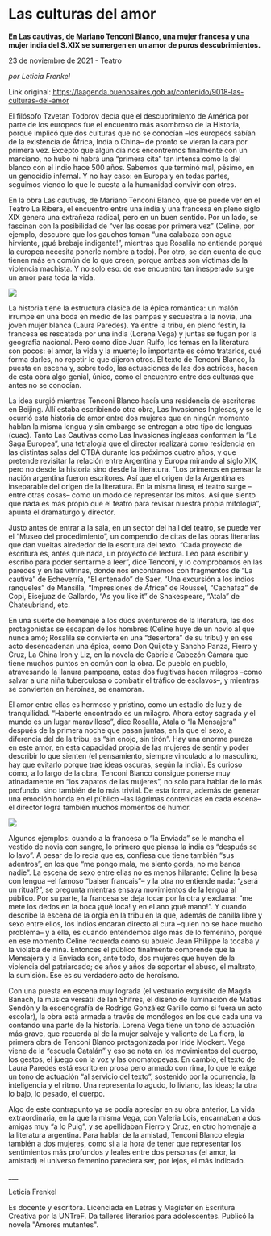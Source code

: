 # Las culturas del amor

**En Las cautivas, de Mariano Tenconi Blanco, una mujer francesa y una mujer india del S.XIX se sumergen en un amor de puros descubrimientos.**

23 de noviembre de 2021 - Teatro

_por Leticia Frenkel_

Link original: https://laagenda.buenosaires.gob.ar/contenido/9018-las-culturas-del-amor



El filósofo Tzvetan Todorov decía que el descubrimiento de América por parte de los europeos fue el encuentro más asombroso de la Historia, porque implicó que dos culturas que no se conocían –los europeos sabían de la existencia de África, India o China– de pronto se vieran la cara por primera vez. Excepto que algún día nos encontremos finalmente con un marciano, no hubo ni habrá una “primera cita” tan intensa como la del blanco con el indio hace 500 años. Sabemos que terminó mal, pésimo, en un genocidio infernal. Y no hay caso: en Europa y en todas partes, seguimos viendo lo que le cuesta a la humanidad convivir con otres.




En la obra Las cautivas, de Mariano Tenconi Blanco, que se puede ver en el Teatro La Ribera, el encuentro entre una india y una francesa en pleno siglo XIX genera una extrañeza radical, pero en un buen sentido. Por un lado, se fascinan con la posibilidad de “ver las cosas por primera vez” (Celine, por ejemplo, descubre que los gauchos toman “una calabaza con agua hirviente, ¡qué brebaje indigente!”, mientras que Rosalila no entiende porqué la europea necesita ponerle nombre a todo). Por otro, se dan cuenta de que tienen más en común de lo que creen, porque ambas son víctimas de la violencia machista. Y no solo eso: de ese encuentro tan inesperado surge un amor para toda la vida.




![](https://cdn.feater.me/files/images/116854/4649fdc3-15ee-4125-afd3-5d37c21eec60.jpeg)




La historia tiene la estructura clásica de la épica romántica: un malón irrumpe en una boda en medio de las pampas y secuestra a la novia, una joven mujer blanca (Laura Paredes). Ya entre la tribu, en pleno festín, la francesa es rescatada por una india (Lorena Vega) y juntas se fugan por la geografía nacional. Pero como dice Juan Rulfo, los temas en la literatura son pocos: el amor, la vida y la muerte; lo importante es cómo tratarlos, qué forma darles, no repetir lo que dijeron otros. El texto de Tenconi Blanco, la puesta en escena y, sobre todo, las actuaciones de las dos actrices, hacen de esta obra algo genial, único, como el encuentro entre dos culturas que antes no se conocían.




La idea surgió mientras Tenconi Blanco hacía una residencia de escritores en Beijing. Allí estaba escribiendo otra obra, Las Invasiones Inglesas, y se le ocurrió esta historia de amor entre dos mujeres que en ningún momento hablan la misma lengua y sin embargo se entregan a otro tipo de lenguas (cuac). Tanto Las Cautivas como Las Invasiones inglesas conforman la “La Saga Europea”, una tetralogía que el director realizará como residencia en las distintas salas del CTBA durante los próximos cuatro años, y que pretende revisitar la relación entre Argentina y Europa mirando al siglo XIX, pero no desde la historia sino desde la literatura. “Los primeros en pensar la nación argentina fueron escritores. Así que el origen de la Argentina es inseparable del origen de la literatura. En la misma línea, el teatro surge –entre otras cosas– como un modo de representar los mitos. Así que siento que nada es más propio que el teatro para revisar nuestra propia mitología”, apunta el dramaturgo y director.




Justo antes de entrar a la sala, en un sector del hall del teatro, se puede ver el “Museo del procedimiento”, un compendio de citas de las obras literarias que dan vueltas alrededor de la escritura del texto. “Cada proyecto de escritura es, antes que nada, un proyecto de lectura. Leo para escribir y escribo para poder sentarme a leer”, dice Tenconi, y lo comprobamos en las paredes y en las vitrinas, donde nos encontramos con fragmentos de “La cautiva” de Echeverría, “El entenado” de Saer, “Una excursión a los indios ranqueles” de Mansilla, “Impresiones de África” de Roussel, “Cachafaz” de Copi, Eisejuaz de Gallardo, “As you like it” de Shakespeare, “Atala” de Chateubriand, etc.




En una suerte de homenaje a los dúos aventureros de la literatura, las dos protagonistas se escapan de los hombres (Celine huye de un novio al que nunca amó; Rosalila se convierte en una “desertora” de su tribu) y en ese acto desencadenan una épica, como Don Quijote y Sancho Panza, Fierro y Cruz, La China Iron y Liz, en la novela de Gabriela Cabezón Cámara que tiene muchos puntos en común con la obra. De pueblo en pueblo, atravesando la llanura pampeana, estas dos fugitivas hacen milagros –como salvar a una niña tuberculosa o combatir el tráfico de esclavos–, y mientras se convierten en heroínas, se enamoran.




El amor entre ellas es hermoso y prístino, como un estadio de luz y de tranquilidad. “Haberte encontrado es un milagro. Ahora estoy sagrada y el mundo es un lugar maravilloso”, dice Rosalila, Atala o “la Mensajera” después de la primera noche que pasan juntas, en la que el sexo, a diferencia del de la tribu, es “sin enojo, sin tirón”. Hay una enorme pureza en este amor, en esta capacidad propia de las mujeres de sentir y poder describir lo que sienten (el pensamiento, siempre vinculado a lo masculino, hay que evitarlo porque trae ideas oscuras, según la india). Es curioso cómo, a lo largo de la obra, Tenconi Blanco consigue ponerse muy atinadamente en “los zapatos de las mujeres”, no solo para hablar de lo más profundo, sino también de lo más trivial. De esta forma, además de generar una emoción honda en el público –las lágrimas contenidas en cada escena– el director logra también muchos momentos de humor.




![](https://cdn.feater.me/files/images/116855/01338311-1dcc-4b25-9a8d-1ed95f399e0f.jpeg)




Algunos ejemplos: cuando a la francesa o “la Enviada” se le mancha el vestido de novia con sangre, lo primero que piensa la india es “después se lo lavo”. A pesar de lo recia que es, confiesa que tiene también “sus adentros”, en los que “me pongo mala, me siento gorda, no me banca nadie”. La escena de sexo entre ellas no es menos hilarante: Celine la besa con lengua –el famoso “baiser francais”– y la otra no entiende nada: “¿será un ritual?”, se pregunta mientras ensaya movimientos de la lengua al público. Por su parte, la francesa se deja tocar por la otra y exclama: “me mete los dedos en la boca ¡qué loca! y en el ano ¡qué mano!”. Y cuando describe la escena de la orgía en la tribu en la que, además de canilla libre y sexo entre ellos, los indios encaran directo al cura –quien no se hace mucho problema– y a ella, es cuando entendemos algo más de lo femenino, porque en ese momento Celine recuerda cómo su abuelo Jean Philippe la tocaba y la violaba de niña. Entonces el público finalmente comprende que la Mensajera y la Enviada son, ante todo, dos mujeres que huyen de la violencia del patriarcado; de años y años de soportar el abuso, el maltrato, la sumisión. Ese es su verdadero acto de heroísmo.




Con una puesta en escena muy lograda (el vestuario exquisito de Magda Banach, la música versátil de Ian Shifres, el diseño de iluminación de Matías Sendón y la escenografía de Rodrigo González Garillo como si fuera un acto escolar), la obra está armada a través de monólogos en los que cada una va contando una parte de la historia. Lorena Vega tiene un tono de actuación más grave, que recuerda al de la mujer salvaje y valiente de La fiera, la primera obra de Tenconi Blanco protagonizada por Iride Mockert. Vega viene de la “escuela Catalán” y eso se nota en los movimientos del cuerpo, los gestos, el juego con la voz y las onomatopeyas. En cambio, el texto de Laura Paredes está escrito en prosa pero armado con rima, lo que le exige un tono de actuación “al servicio del texto”, sostenido por la ocurrencia, la inteligencia y el ritmo. Una representa lo agudo, lo liviano, las ideas; la otra lo bajo, lo pesado, el cuerpo.




Algo de este contrapunto ya se podía apreciar en su obra anterior, La vida extraordinaria, en la que la misma Vega, con Valeria Lois, encarnaban a dos amigas muy “a lo Puig”, y se apellidaban Fierro y Cruz, en otro homenaje a la literatura argentina. Para hablar de la amistad, Tenconi Blanco elegía también a dos mujeres, como si a la hora de tener que representar los sentimientos más profundos y leales entre dos personas (el amor, la amistad) el universo femenino pareciera ser, por lejos, el más indicado.




\_\_\_




Leticia Frenkel




Es docente y escritora. Licenciada en Letras y Magíster en Escritura Creativa por la UNTreF. Da talleres literarios para adolescentes. Publicó la novela "Amores mutantes".



